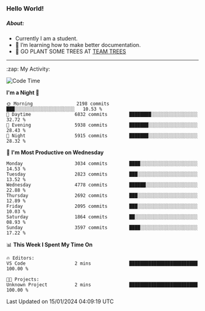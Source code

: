 ### Hello World!

##### About:
- Currently I am a student.
- 🌱 I’m learning how to make better documentation.
- 🌱 GO PLANT SOME TREES AT [TEAM TREES](https://teamtrees.org/)

---
  <summary>:zap: My Activity:</summary>
  
<!--START_SECTION:waka-->
![Code Time](http://img.shields.io/badge/Code%20Time-1%2C268%20hrs%2028%20mins-blue)

**I'm a Night 🦉** 

```text
🌞 Morning                2198 commits        ███░░░░░░░░░░░░░░░░░░░░░░   10.53 % 
🌆 Daytime                6832 commits        ████████░░░░░░░░░░░░░░░░░   32.72 % 
🌃 Evening                5938 commits        ███████░░░░░░░░░░░░░░░░░░   28.43 % 
🌙 Night                  5915 commits        ███████░░░░░░░░░░░░░░░░░░   28.32 % 
```
📅 **I'm Most Productive on Wednesday** 

```text
Monday                   3034 commits        ████░░░░░░░░░░░░░░░░░░░░░   14.53 % 
Tuesday                  2823 commits        ███░░░░░░░░░░░░░░░░░░░░░░   13.52 % 
Wednesday                4778 commits        ██████░░░░░░░░░░░░░░░░░░░   22.88 % 
Thursday                 2692 commits        ███░░░░░░░░░░░░░░░░░░░░░░   12.89 % 
Friday                   2095 commits        ███░░░░░░░░░░░░░░░░░░░░░░   10.03 % 
Saturday                 1864 commits        ██░░░░░░░░░░░░░░░░░░░░░░░   08.93 % 
Sunday                   3597 commits        ████░░░░░░░░░░░░░░░░░░░░░   17.22 % 
```


📊 **This Week I Spent My Time On** 

```text
🔥 Editors: 
VS Code                  2 mins              █████████████████████████   100.00 % 

🐱‍💻 Projects: 
Unknown Project          2 mins              █████████████████████████   100.00 % 
```


 Last Updated on 15/01/2024 04:09:19 UTC
<!--END_SECTION:waka-->
